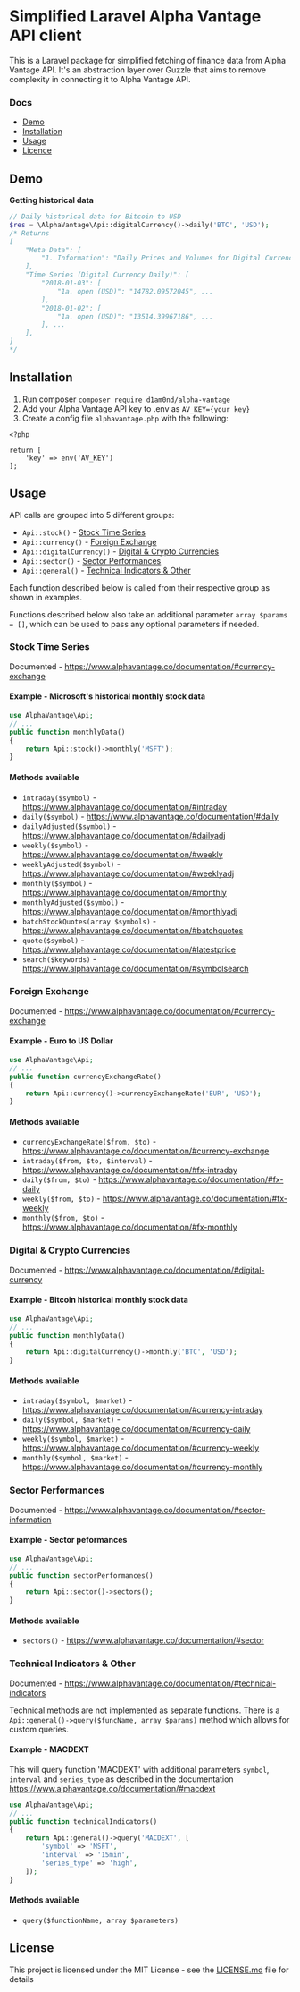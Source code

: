 # Simplified Laravel Alpha Vantage API client

This is a Laravel package for simplified fetching of finance data from Alpha Vantage API. It's an abstraction layer over Guzzle that aims to remove complexity in connecting it to Alpha Vantage API.

### Docs

* [Demo](#demo)
* [Installation](#installation)
* [Usage](#usage)
* [Licence](#user-content-license)

## Demo

**Getting historical data**

```php
// Daily historical data for Bitcoin to USD
$res = \AlphaVantage\Api::digitalCurrency()->daily('BTC', 'USD');
/* Returns
[
    "Meta Data": [
        "1. Information": "Daily Prices and Volumes for Digital Currency", ...
    ],
    "Time Series (Digital Currency Daily)": [
        "2018-01-03": [
            "1a. open (USD)": "14782.09572045", ...
        ],
        "2018-01-02": [
            "1a. open (USD)": "13514.39967186", ...
        ], ...
    ],
]
*/
```

## Installation

1. Run composer `composer require d1am0nd/alpha-vantage`
2. Add your Alpha Vantage API key to .env as `AV_KEY={your key}`
3. Create a config file `alphavantage.php` with the following:
```
<?php

return [
    'key' => env('AV_KEY')
];
```

## Usage

API calls are grouped into 5 different groups:
* `Api::stock()` - [Stock Time Series](#stock-time-series)
* `Api::currency()` - [Foreign Exchange](#foreign-exchange)
* `Api::digitalCurrency()` - [Digital & Crypto Currencies](#digital--crypto-currencies)
* `Api::sector()` - [Sector Performances](#sector-performances)
* `Api::general()` - [Technical Indicators & Other](#technical-indicators--other)

Each function described below is called from their respective group as shown in examples.

Functions described below also take an additional parameter `array $params = []`, which can be used to pass any optional parameters if needed.

### Stock Time Series
Documented - https://www.alphavantage.co/documentation/#currency-exchange

#### Example - Microsoft's historical monthly stock data
```php
use AlphaVantage\Api;
// ...
public function monthlyData()
{
    return Api::stock()->monthly('MSFT');
}
```

#### Methods available
* `intraday($symbol)` - https://www.alphavantage.co/documentation/#intraday
* `daily($symbol)` - https://www.alphavantage.co/documentation/#daily
* `dailyAdjusted($symbol)` - https://www.alphavantage.co/documentation/#dailyadj
* `weekly($symbol)` - https://www.alphavantage.co/documentation/#weekly
* `weeklyAdjusted($symbol)` - https://www.alphavantage.co/documentation/#weeklyadj
* `monthly($symbol)` - https://www.alphavantage.co/documentation/#monthly
* `monthlyAdjusted($symbol)` - https://www.alphavantage.co/documentation/#monthlyadj
* `batchStockQuotes(array $symbols)` - https://www.alphavantage.co/documentation/#batchquotes
* `quote($symbol)` - https://www.alphavantage.co/documentation/#latestprice
* `search($keywords)` - https://www.alphavantage.co/documentation/#symbolsearch


### Foreign Exchange
Documented - https://www.alphavantage.co/documentation/#currency-exchange

#### Example - Euro to US Dollar
```php
use AlphaVantage\Api;
// ...
public function currencyExchangeRate()
{
    return Api::currency()->currencyExchangeRate('EUR', 'USD');
}
```

#### Methods available
* `currencyExchangeRate($from, $to)` - https://www.alphavantage.co/documentation/#currency-exchange
* `intraday($from, $to, $interval)` - https://www.alphavantage.co/documentation/#fx-intraday
* `daily($from, $to)` - https://www.alphavantage.co/documentation/#fx-daily
* `weekly($from, $to)` - https://www.alphavantage.co/documentation/#fx-weekly
* `monthly($from, $to)` - https://www.alphavantage.co/documentation/#fx-monthly

### Digital & Crypto Currencies
Documented - https://www.alphavantage.co/documentation/#digital-currency

#### Example - Bitcoin historical monthly stock data
```php
use AlphaVantage\Api;
// ...
public function monthlyData()
{
    return Api::digitalCurrency()->monthly('BTC', 'USD');
}
```

#### Methods available
* `intraday($symbol, $market)` - https://www.alphavantage.co/documentation/#currency-intraday
* `daily($symbol, $market)` - https://www.alphavantage.co/documentation/#currency-daily
* `weekly($symbol, $market)` - https://www.alphavantage.co/documentation/#currency-weekly
* `monthly($symbol, $market)` - https://www.alphavantage.co/documentation/#currency-monthly

### Sector Performances
Documented - https://www.alphavantage.co/documentation/#sector-information

#### Example - Sector peformances
```php
use AlphaVantage\Api;
// ...
public function sectorPerformances()
{
    return Api::sector()->sectors();
}
```
#### Methods available
* `sectors()` - https://www.alphavantage.co/documentation/#sector

### Technical Indicators & Other
Documented - https://www.alphavantage.co/documentation/#technical-indicators

Technical methods are not implemented as separate functions. There is a `Api::general()->query($funcName, array $params)` method which allows for custom queries.

#### Example - MACDEXT
This will query function 'MACDEXT' with additional parameters `symbol`, `interval` and `series_type` as described in the documentation https://www.alphavantage.co/documentation/#macdext

```php
use AlphaVantage\Api;
// ...
public function technicalIndicators()
{
    return Api::general()->query('MACDEXT', [
        'symbol' => 'MSFT',
        'interval' => '15min',
        'series_type' => 'high',
    ]);
}
```

#### Methods available
* `query($functionName, array $parameters)`


## License

This project is licensed under the MIT License - see the [LICENSE.md](LICENSE.md) file for details
